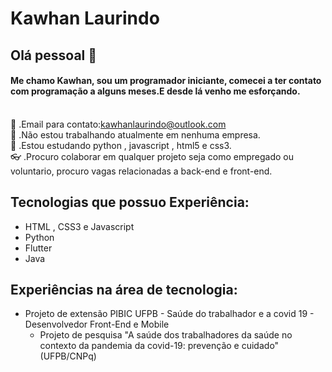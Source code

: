 # Kawhan Laurindo

## Olá pessoal 👋

#### Me chamo Kawhan, sou um programador iniciante, comecei a ter contato com programação a alguns meses.E desde lá venho me esforçando.

<br/>:purple_heart:&nbsp;.Email para contato:kawhanlaurindo@outlook.com
<br/>:star2:&nbsp;.Não estou trabalhando atualmente em nenhuma empresa.
<br/>:blue_book:&nbsp;.Estou estudando python , javascript , html5 e css3.
<br/>:eyeglasses:&nbsp;.Procuro colaborar em qualquer projeto seja como empregado ou voluntario, procuro vagas relacionadas a back-end e front-end.


## Tecnologias que possuo Experiência:
* HTML , CSS3 e Javascript 
* Python
* Flutter
* Java

## Experiências na área de tecnologia:
* Projeto de extensão PIBIC UFPB - Saúde do trabalhador e a covid 19 - Desenvolvedor Front-End e Mobile
   - Projeto de pesquisa "A saúde dos trabalhadores da saúde no contexto da pandemia da covid-19: prevenção e cuidado" (UFPB/CNPq)
